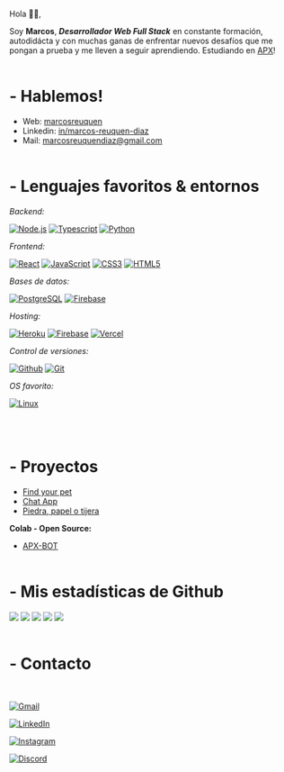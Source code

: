 <br>
Hola 👋🏻,

Soy **Marcos**, _**Desarrollador Web Full Stack**_ en constante formación,
autodidácta y con muchas ganas de enfrentar nuevos
desafíos que me pongan a prueba y me lleven a seguir
aprendiendo.
Estudiando en [APX][6]!
<br>
<br>

# - Hablemos!

- Web: [marcosreuquen][7]
- Linkedin: [in/marcos-reuquen-diaz][2]
- Mail: [marcosreuquendiaz@gmail.com][3]
  <br>
  <br>

# - Lenguajes favoritos & entornos

_Backend:_

[![Node.js](https://img.shields.io/badge/Node.js--brightgreen.svg?logo=Node.js&logoWidth=20)](https://github.com/Marcosreuquen?tab=repositories&q=&type=&language=javascript&language=typescript)
[![Typescript](https://img.shields.io/badge/TypeScript--blue.svg?logo=typescript&logoWidth=20)](https://github.com/Marcosreuquen?tab=repositories&q=&type=&language=typescript)
[![Python](https://img.shields.io/badge/Python--blueviolet.svg?logo=python&logoWidth=20)](https://github.com/Marcosreuquen?tab=repositories&q=&type=&language=python)

_Frontend:_

[![React](https://img.shields.io/badge/React--blue.svg?logo=React&logoWidth=20)](https://github.com/Marcosreuquen?tab=repositories&q=&type=&language=React)
[![JavaScript](https://img.shields.io/badge/JavaScript--yellow.svg?logo=javaScript&logoWidth=20)](https://github.com/Marcosreuquen?tab=repositories&q=&type=&language=javascript)
[![CSS3](https://img.shields.io/badge/CSS3--informational.svg?logo=CSS3&logoWidth=20)](https://github.com/Marcosreuquen?tab=repositories&q=&type=&language=css)
[![HTML5](https://img.shields.io/badge/HTML5--critical.svg?logo=HTML5&logoWidth=20)](https://github.com/Marcosreuquen?tab=repositories&q=&type=&language=html)

_Bases de datos:_

[![PostgreSQL](https://img.shields.io/badge/PostgreSQL--blue.svg?logo=PostgreSQL&logoWidth=20)](https://github.com/Marcosreuquen)
[![Firebase](https://img.shields.io/badge/Firebase--yellow.svg?logo=Firebase&logoWidth=20)](https://github.com/Marcosreuquen)

_Hosting:_

[![Heroku](https://img.shields.io/badge/Heroku--blueviolet.svg?logo=Heroku&logoWidth=20)](https://github.com/Marcosreuquen)
[![Firebase](https://img.shields.io/badge/Firebase--yellow.svg?logo=Firebase&logoWidth=20)](https://github.com/Marcosreuquen)
[![Vercel](https://img.shields.io/badge/Vercel--white.svg?logo=Vercel&logoWidth=20)](https://github.com/Marcosreuquen)

_Control de versiones:_

[![Github](https://img.shields.io/badge/Github--333.svg?logo=github&logoWidth=20)](https://github.com/marcosreuquen)
[![Git](https://img.shields.io/badge/Git--critical.svg?logo=git&logoWidth=20)](https://github.com/marcosreuquen)

_OS favorito:_

[![Linux](https://img.shields.io/badge/Linux--important.svg?logo=linux&logoWidth=20)](https://github.com/marcosreuquen)

<br>
<br>

# - Proyectos

- [Find your pet](https://petsapp-323d0.web.app/)
- [Chat App](https://chat-app-mr.herokuapp.com/)
- [Piedra, papel o tijera](https://marcosreuquen.github.io/apx-desafio-m5/)

**Colab - Open Source:**

- [APX-BOT](https://github.com/apx-bot-team/apx-bot)
  <br>
  <br>

# - Mis estadísticas de Github

![](https://github-profile-summary-cards.vercel.app/api/cards/profile-details?username=marcosreuquen&theme=dracula)
![](https://github-profile-summary-cards.vercel.app/api/cards/repos-per-language?username=marcosreuquen&theme=dracula)
![](https://github-profile-summary-cards.vercel.app/api/cards/most-commit-language?username=marcosreuquen&theme=dracula)
![](https://github-profile-summary-cards.vercel.app/api/cards/stats?username=marcosreuquen&theme=dracula)
![](https://github-profile-summary-cards.vercel.app/api/cards/productive-time?username=marcosreuquen&theme=dracula)
<br>
<br>

# - Contacto

<br>

<a href="mailto:marcosreuquendiaz@gmail.com" target="_blank"><img alt="Gmail" src="https://img.shields.io/badge/Gmail-D14836?style=for-the-badge&logo=gmail&logoColor=white" /></a>

<a href="https://www.linkedin.com/in/marcos-reuquen-diaz" target="_blank"><img alt="LinkedIn" src="https://img.shields.io/badge/linkedin-%230077B5.svg?&style=for-the-badge&logo=linkedin&logoColor=white" /></a>

<a href="https://www.linkedin.com/in/marcos-reuquen-diaz" target="_blank"><img alt="Instagram" src="https://img.shields.io/badge/instagram-D14836.svg?&style=for-the-badge&logo=instagram&logoColor=white" /></a>

<a href="https://discord.com/invite/marcosreuquen#6569" target="_blank"><img alt="Discord" src="https://img.shields.io/badge/discord-7389D8.svg?&style=for-the-badge&logo=discord&logoColor=white" /></a>

[1]: https://github.com/Marcosreuquen
[2]: https://www.linkedin.com/in/marcos-reuquen-diaz
[3]: mailto:marcosreuquendiaz@gmail.com
[4]: https://www.instagram.com/marcosreuquen
[6]: https://apx.school
[7]: https://marcosreuquen.github.io/apx-desafio-m4
